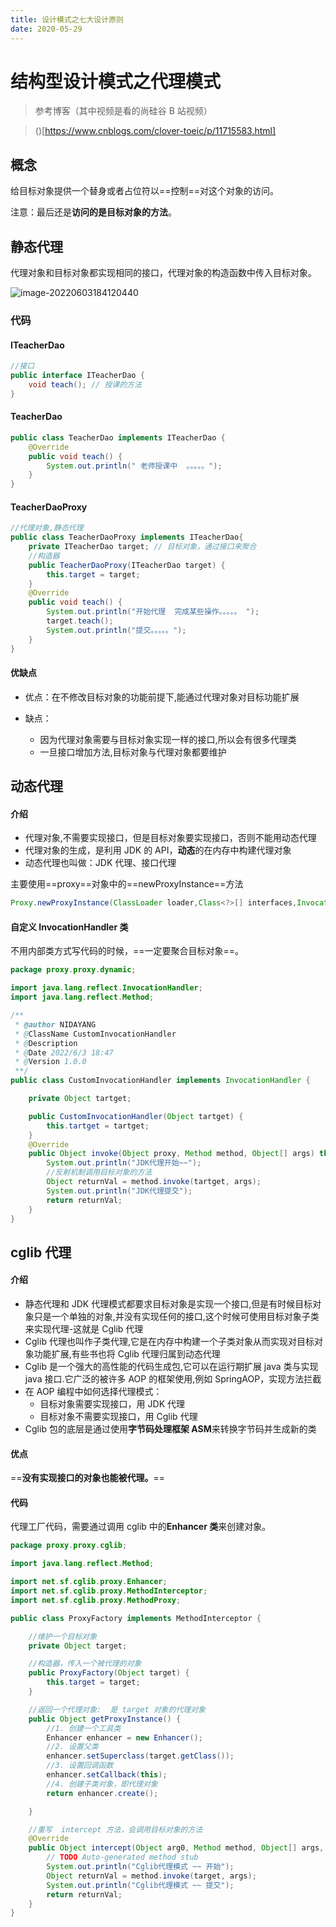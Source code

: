 ```yaml
---
title: 设计模式之七大设计原则
date: 2020-05-29
---
```


# 结构型设计模式之代理模式

> 参考博客（其中视频是看的尚硅谷 B 站视频）

> ()[https://www.cnblogs.com/clover-toeic/p/11715583.html]

## 概念

给目标对象提供一个替身或者占位符以==控制==对这个对象的访问。

注意：最后还是**访问的是目标对象的方法**。

## 静态代理

代理对象和目标对象都实现相同的接口，代理对象的构造函数中传入目标对象。

![image-20220603184120440](https://dyimgstorage-1304967922.cos.ap-nanjing.myqcloud.com/mdimg/image-20220603184120440.png)

### 代码

#### ITeacherDao

```java
//接口
public interface ITeacherDao {
	void teach(); // 授课的方法
}

```

#### TeacherDao

```java
public class TeacherDao implements ITeacherDao {
	@Override
	public void teach() {
		System.out.println(" 老师授课中  。。。。。");
	}
}
```

#### TeacherDaoProxy

```java
//代理对象,静态代理
public class TeacherDaoProxy implements ITeacherDao{
	private ITeacherDao target; // 目标对象，通过接口来聚合
	//构造器
	public TeacherDaoProxy(ITeacherDao target) {
		this.target = target;
	}
	@Override
	public void teach() {
		System.out.println("开始代理  完成某些操作。。。。。 ");
		target.teach();
		System.out.println("提交。。。。。");
	}
}
```

#### 优缺点

- 优点：在不修改目标对象的功能前提下,能通过代理对象对目标功能扩展

- 缺点：
  - 因为代理对象需要与目标对象实现一样的接口,所以会有很多代理类
  - 一旦接口增加方法,目标对象与代理对象都要维护

## 动态代理

#### 介绍

- 代理对象,不需要实现接口，但是目标对象要实现接口，否则不能用动态代理
- 代理对象的生成，是利用 JDK 的 API，**动态**的在内存中构建代理对象
- 动态代理也叫做：JDK 代理、接口代理

主要使用==proxy==对象中的==newProxyInstance==方法

```java
Proxy.newProxyInstance(ClassLoader loader,Class<?>[] interfaces,InvocationHandler h)
```

#### 自定义 InvocationHandler 类

不用内部类方式写代码的时候，==一定要聚合目标对象==。

```java
package proxy.proxy.dynamic;

import java.lang.reflect.InvocationHandler;
import java.lang.reflect.Method;

/**
 * @author NIDAYANG
 * @ClassName CustomInvocationHandler
 * @Description
 * @Date 2022/6/3 18:47
 * @Version 1.0.0
 **/
public class CustomInvocationHandler implements InvocationHandler {

    private Object tartget;

    public CustomInvocationHandler(Object tartget) {
        this.tartget = tartget;
    }
    @Override
    public Object invoke(Object proxy, Method method, Object[] args) throws Throwable {
        System.out.println("JDK代理开始~~");
        //反射机制调用目标对象的方法
        Object returnVal = method.invoke(tartget, args);
        System.out.println("JDK代理提交");
        return returnVal;
    }
}

```

## cglib 代理

#### 介绍

- 静态代理和 JDK 代理模式都要求目标对象是实现一个接口,但是有时候目标对象只是一个单独的对象,并没有实现任何的接口,这个时候可使用目标对象子类来实现代理-这就是 Cglib 代理
- Cglib 代理也叫作子类代理,它是在内存中构建一个子类对象从而实现对目标对象功能扩展,有些书也将 Cglib 代理归属到动态代理
- Cglib 是一个强大的高性能的代码生成包,它可以在运行期扩展 java 类与实现 java 接口.它广泛的被许多 AOP 的框架使用,例如 SpringAOP，实现方法拦截
- 在 AOP 编程中如何选择代理模式：
  - 目标对象需要实现接口，用 JDK 代理
  - 目标对象不需要实现接口，用 Cglib 代理
- Cglib 包的底层是通过使用**字节码处理框架 ASM**来转换字节码并生成新的类

#### 优点

==**没有实现接口的对象也能被代理。**==

#### 代码

代理工厂代码，需要通过调用 cglib 中的**Enhancer 类**来创建对象。

```java
package proxy.proxy.cglib;

import java.lang.reflect.Method;

import net.sf.cglib.proxy.Enhancer;
import net.sf.cglib.proxy.MethodInterceptor;
import net.sf.cglib.proxy.MethodProxy;

public class ProxyFactory implements MethodInterceptor {

	//维护一个目标对象
	private Object target;

	//构造器，传入一个被代理的对象
	public ProxyFactory(Object target) {
		this.target = target;
	}

	//返回一个代理对象:  是 target 对象的代理对象
	public Object getProxyInstance() {
		//1. 创建一个工具类
		Enhancer enhancer = new Enhancer();
		//2. 设置父类
		enhancer.setSuperclass(target.getClass());
		//3. 设置回调函数
		enhancer.setCallback(this);
		//4. 创建子类对象，即代理对象
		return enhancer.create();

	}

	//重写  intercept 方法，会调用目标对象的方法
	@Override
	public Object intercept(Object arg0, Method method, Object[] args, MethodProxy arg3) throws Throwable {
		// TODO Auto-generated method stub
		System.out.println("Cglib代理模式 ~~ 开始");
		Object returnVal = method.invoke(target, args);
		System.out.println("Cglib代理模式 ~~ 提交");
		return returnVal;
	}
}
```
